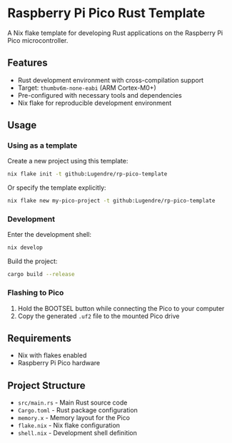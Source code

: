 # Raspberry Pi Pico Rust Template

A Nix flake template for developing Rust applications on the Raspberry Pi Pico microcontroller.

## Features

- Rust development environment with cross-compilation support
- Target: `thumbv6m-none-eabi` (ARM Cortex-M0+)
- Pre-configured with necessary tools and dependencies
- Nix flake for reproducible development environment

## Usage

### Using as a template

Create a new project using this template:

```bash
nix flake init -t github:Lugendre/rp-pico-template
```

Or specify the template explicitly:

```bash
nix flake new my-pico-project -t github:Lugendre/rp-pico-template
```

### Development

Enter the development shell:

```bash
nix develop
```

Build the project:

```bash
cargo build --release
```

### Flashing to Pico

1. Hold the BOOTSEL button while connecting the Pico to your computer
2. Copy the generated `.uf2` file to the mounted Pico drive

## Requirements

- Nix with flakes enabled
- Raspberry Pi Pico hardware

## Project Structure

- `src/main.rs` - Main Rust source code
- `Cargo.toml` - Rust package configuration
- `memory.x` - Memory layout for the Pico
- `flake.nix` - Nix flake configuration
- `shell.nix` - Development shell definition
